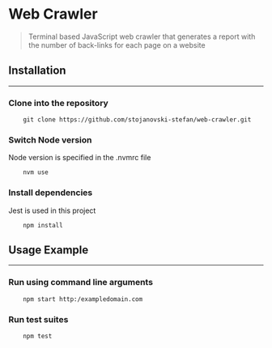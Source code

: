 # Web Crawler

> Terminal based JavaScript web crawler that generates a report with the number of back-links for each page on a website

## Installation

---

### Clone into the repository

```
    git clone https://github.com/stojanovski-stefan/web-crawler.git
```

### Switch Node version

Node version is specified in the .nvmrc file

```
    nvm use
```

### Install dependencies

Jest is used in this project

```
    npm install
```

## Usage Example

---

### Run using command line arguments

```
    npm start http:/exampledomain.com
```

### Run test suites

```
    npm test
```
